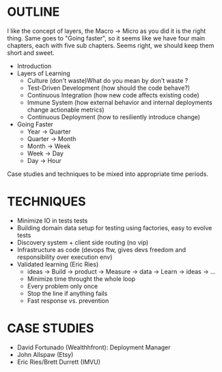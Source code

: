 # OUTLINE

<es>I like the concept of layers, the Macro -> Micro as you did it is the right thing. 
Same goes to "Going faster", so it seems like we have four main chapters, each with five sub chapters. Seems right, we should keep them short and sweet.</es>

* Introduction
* Layers of Learning
	* Culture (don't waste)<es>What do you mean by don't waste ? </es>
	* Test-Driven Development (how should the code behave?)
	* Continuous Integration (how new code affects existing code)
	* Immune System (how external behavior and internal deployments change actionable metrics)
	* Continuous Deployment (how to resiliently introduce change)
* Going Faster
	* Year    -> Quarter
	* Quarter -> Month
	* Month   -> Week
	* Week    -> Day
	* Day     -> Hour

Case studies and techniques to be mixed into appropriate time periods.

# TECHNIQUES

* Minimize IO in tests tests
* Building domain data setup for testing using factories, easy to evolve tests
* Discovery system + client side routing (no vip)
* Infrastructure as code (devops ftw, gives devs freedom and responsibility over execution env)
* Validated learning (Eric Ries)
	* ideas -> Build -> product -> Measure -> data -> Learn -> ideas -> ...
	* Minimize time throught the whole loop
	* Every problem only once
	* Stop the line if anything fails
	* Fast response vs. prevention

# CASE STUDIES

* David Fortunado (Wealthhfront): Deployment Manager
* John Allspaw (Etsy)
* Eric Ries/Brett Durrett (IMVU)
